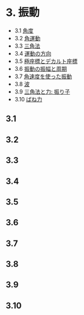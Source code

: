 # 3. 振動

- 3.1 [角度](#section-3_1)
- 3.2 [角運動](#section-3_2)
- 3.3 [三角法](#section-3_3)
- 3.4 [運動の方向](#section-3_4)
- 3.5 [極座標とデカルト座標](#section-3_5)
- 3.6 [振動の振幅と周期](#section-3_6)
- 3.7 [角速度を使った振動](#section-3_7)
- 3.8 [波](#section-3_8)
- 3.9 [三角法と力: 振り子](#section-3_9)
- 3.10 [ばね力](#section-3_10)

## <a id="section-3_1"></a> 3.1 
## <a id="section-3_2"></a> 3.2 
## <a id="section-3_3"></a> 3.3 
## <a id="section-3_4"></a> 3.4 
## <a id="section-3_5"></a> 3.5 
## <a id="section-3_6"></a> 3.6 
## <a id="section-3_7"></a> 3.7 
## <a id="section-3_8"></a> 3.8 
## <a id="section-3_9"></a> 3.9 
## <a id="section-3_10"></a> 3.10 
